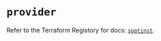 # `provider`

Refer to the Terraform Registory for docs: [`spotinst`](https://registry.terraform.io/providers/spotinst/spotinst/1.115.0/docs).
